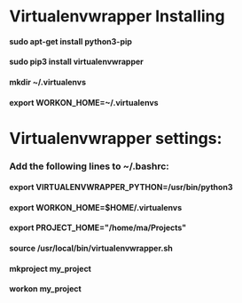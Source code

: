 # Virtualenvwrapper Installing

#### sudo apt-get install python3-pip

#### sudo pip3 install virtualenvwrapper

#### mkdir ~/.virtualenvs

#### export WORKON_HOME=~/.virtualenvs



# Virtualenvwrapper settings:

### Add the following lines to ~/.bashrc:

#### export VIRTUALENVWRAPPER_PYTHON=/usr/bin/python3
#### export WORKON_HOME=$HOME/.virtualenvs
#### export PROJECT_HOME="/home/ma/Projects"
#### source /usr/local/bin/virtualenvwrapper.sh


#### mkproject my_project

#### workon my_project
